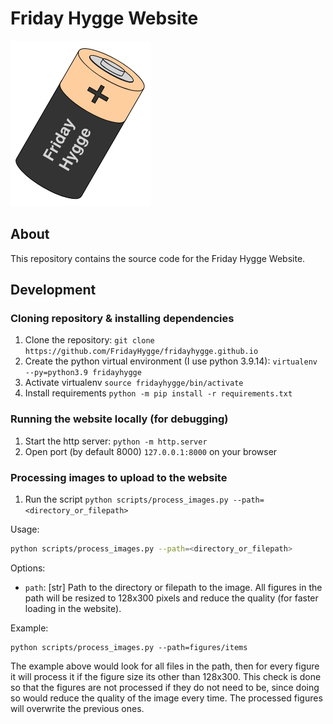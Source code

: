 # Friday Hygge Website

![](figures/logo.png)


## About
This repository contains the source code for the Friday Hygge Website. 


## Development

### Cloning repository & installing dependencies

1. Clone the repository: ```git clone https://github.com/FridayHygge/fridayhygge.github.io```
2. Create the python virtual environment (I use python 3.9.14): ```virtualenv --py=python3.9 fridayhygge```
3. Activate virtualenv  ```source fridayhygge/bin/activate```
4. Install requirements ```python -m pip install -r requirements.txt```

### Running the website locally (for debugging)

1. Start the http server: ```python -m http.server```
2. Open port (by default 8000) ```127.0.0.1:8000``` on your browser

### Processing images to upload to the website
1. Run the script ```python scripts/process_images.py --path=<directory_or_filepath>```

Usage:

```bash
python scripts/process_images.py --path=<directory_or_filepath>
```

Options:

* `path`: [str] Path to the directory or filepath to the image. All figures in the path will be resized to 128x300 pixels and reduce the quality (for faster loading in the website).

Example:

    python scripts/process_images.py --path=figures/items

The example above would look for all files in the path, then for every figure it will process it if the figure size its other than 128x300. This check is done so that the figures are not processed if they do not need to be, since doing so would reduce the quality of the image every time. The processed figures will overwrite the previous ones.

